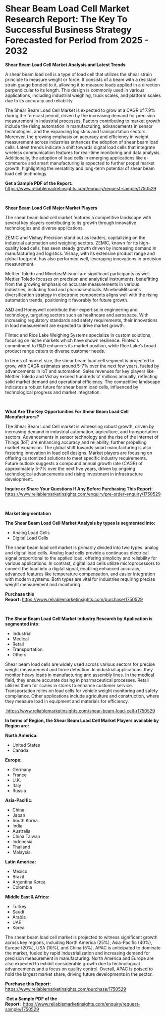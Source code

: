 <p><h1>Shear Beam Load Cell Market Research Report: The Key To Successful Business Strategy Forecasted for Period from 2025 - 2032</h1></p><p><strong>Shear Beam Load Cell Market Analysis and Latest Trends</strong></p>
<p><p>A shear beam load cell is a type of load cell that utilizes the shear strain principle to measure weight or force. It consists of a beam with a resistant strain gauge bonded to it, allowing it to measure loads applied in a direction perpendicular to its length. This design is commonly used in various applications, including industrial weighing, truck scales, and platform scales due to its accuracy and reliability.</p><p>The Shear Beam Load Cell Market is expected to grow at a CAGR of 7.9% during the forecast period, driven by the increasing demand for precision measurement in industrial processes. Factors contributing to market growth include the rising automation in manufacturing, advancements in sensor technologies, and the expanding logistics and transportation sectors. Moreover, the growing emphasis on accuracy and efficiency in weight measurement across industries enhances the adoption of shear beam load cells. Latest trends indicate a shift towards digital load cells that integrate wireless communication features for real-time monitoring and data analysis. Additionally, the adoption of load cells in emerging applications like e-commerce and smart manufacturing is expected to further propel market growth, highlighting the versatility and long-term potential of shear beam load cell technology.</p></p>
<p><strong>Get a Sample PDF of the Report:&nbsp;</strong> <a href="https://www.reliablemarketinsights.com/enquiry/request-sample/1750529?utm_campaign=3086&utm_medium=2&utm_source=Github&utm_content=ia&utm_term=16042025&utm_id=shear-beam-load-cell">https://www.reliablemarketinsights.com/enquiry/request-sample/1750529</a></p>
<p>&nbsp;</p>
<p><strong>Shear Beam Load Cell Major Market Players</strong></p>
<p><p>The shear beam load cell market features a competitive landscape with several key players contributing to its growth through innovative technologies and diverse applications. </p><p>ZEMIC and Vishay Precision stand out as leaders, capitalizing on the industrial automation and weighing sectors. ZEMIC, known for its high-quality load cells, has seen steady growth driven by increasing demand in manufacturing and logistics. Vishay, with its extensive product range and global footprint, has also performed well, leveraging innovations in precision measurement.</p><p>Mettler Toledo and MinebeaMitsumi are significant participants as well. Mettler Toledo focuses on precision and analytical instruments, benefitting from the growing emphasis on accurate measurements in various industries, including food and pharmaceuticals. MinebeaMitsumi's diversification strategy in electronic components aligns well with the rising automation trends, positioning it favorably for future growth.</p><p>A&D and Honeywell contribute their expertise in engineering and technology, targeting sectors such as healthcare and aerospace. With increasing regulatory standards and safety requirements, their innovations in load measurement are expected to drive market growth.</p><p>Flintec and Rice Lake Weighing Systems specialize in custom solutions, focusing on niche markets which have shown resilience. Flintec's commitment to R&D enhances its market position, while Rice Lake’s broad product range caters to diverse customer needs.</p><p>In terms of market size, the shear beam load cell segment is projected to grow, with CAGR estimates around 5-7% over the next few years, fueled by advancements in IoT and automation. Sales revenues for key players like Mettler Toledo and Vishay exceed hundreds of millions annually, reflecting solid market demand and operational efficiency. The competitive landscape indicates a robust future for shear beam load cells, influenced by technological progress and market integration.</p></p>
<p>&nbsp;</p>
<p><strong>What Are The Key Opportunities For Shear Beam Load Cell Manufacturers?</strong></p>
<p><p>The Shear Beam Load Cell market is witnessing robust growth, driven by increasing demand in industrial automation, agriculture, and transportation sectors. Advancements in sensor technology and the rise of the Internet of Things (IoT) are enhancing accuracy and reliability, further propelling market expansion. The global shift towards smart manufacturing is also fostering innovation in load cell designs. Market players are focusing on offering customized solutions to meet specific industry requirements. Future outlook suggests a compound annual growth rate (CAGR) of approximately 5-7% over the next five years, driven by ongoing technological advancements and rising investment in infrastructure development.</p></p>
<p><strong>Inquire or Share Your Questions If Any Before Purchasing This Report:</strong> <a href="https://www.reliablemarketinsights.com/enquiry/pre-order-enquiry/1750529?utm_campaign=3086&utm_medium=2&utm_source=Github&utm_content=ia&utm_term=16042025&utm_id=shear-beam-load-cell">https://www.reliablemarketinsights.com/enquiry/pre-order-enquiry/1750529</a></p>
<p>&nbsp;</p>
<p><strong>Market Segmentation</strong></p>
<p><strong>The Shear Beam Load Cell Market Analysis by types is segmented into:</strong></p>
<p><ul><li>Analog Load Cells</li><li>Digital Load Cells</li></ul></p>
<p><p>The shear beam load cell market is primarily divided into two types: analog and digital load cells. Analog load cells provide a continuous electrical signal proportional to the applied load, offering simplicity and reliability for various applications. In contrast, digital load cells utilize microprocessors to convert the load into a digital signal, enabling enhanced accuracy, advanced features like temperature compensation, and easier integration with modern systems. Both types are vital for industries requiring precise weight measurement and monitoring.</p></p>
<p><strong>Purchase this Report:&nbsp;</strong><a href="https://www.reliablemarketinsights.com/purchase/1750529?utm_campaign=3086&utm_medium=2&utm_source=Github&utm_content=ia&utm_term=16042025&utm_id=shear-beam-load-cell">https://www.reliablemarketinsights.com/purchase/1750529</a></p>
<p>&nbsp;</p>
<p><strong>The Shear Beam Load Cell Market Industry Research by Application is segmented into:</strong></p>
<p><ul><li>Industrial</li><li>Medical</li><li>Retail</li><li>Transportation</li><li>Others</li></ul></p>
<p><p>Shear beam load cells are widely used across various sectors for precise weight measurement and force detection. In industrial applications, they monitor heavy loads in manufacturing and assembly lines. In the medical field, they ensure accurate dosing in pharmaceutical processes. Retail utilizes them for scales in stores to enhance customer service. Transportation relies on load cells for vehicle weight monitoring and safety compliance. Other applications include agriculture and construction, where they measure load in equipment and materials for efficiency.</p></p>
<p><a href="https://www.reliablemarketinsights.com/shear-beam-load-cell-r1750529?utm_campaign=3086&utm_medium=2&utm_source=Github&utm_content=ia&utm_term=16042025&utm_id=shear-beam-load-cell">&nbsp;https://www.reliablemarketinsights.com/shear-beam-load-cell-r1750529</a></p>
<p><strong>In terms of Region, the Shear Beam Load Cell Market Players available by Region are:</strong></p>
<p>
    <p> <strong> North America: </strong>
        <ul>
            <li>United States</li>
            <li>Canada</li>
        </ul>
        </p> 
    <p> <strong> Europe: </strong>
        <ul>
            <li>Germany</li>
            <li>France</li>
            <li>U.K.</li>
            <li>Italy</li>
            <li>Russia</li>
        </ul>
        </p> 
    <p> <strong> Asia-Pacific: </strong>
        <ul>
            <li>China</li>
            <li>Japan</li>
            <li>South Korea</li>
            <li>India</li>
            <li>Australia</li>
            <li>China Taiwan</li>
            <li>Indonesia</li>
            <li>Thailand</li>
            <li>Malaysia</li>
        </ul>
        </p> 
    <p> <strong> Latin America: </strong>
        <ul>
            <li>Mexico</li>
            <li>Brazil</li>
            <li>Argentina Korea</li>
            <li>Colombia</li>
        </ul>
        </p> 
    <p> <strong> Middle East & Africa: </strong>
        <ul>
            <li>Turkey</li>
            <li>Saudi</li>
            <li>Arabia</li>
            <li>UAE</li>
            <li>Korea</li>
        </ul>
    </p>
    </p>
<p><p>The shear beam load cell market is projected to witness significant growth across key regions, including North America (25%), Asia-Pacific (40%), Europe (20%), USA (10%), and China (5%). APAC is anticipated to dominate the market, fueled by rapid industrialization and increasing demand for precision measurement in manufacturing. North America and Europe are also expected to exhibit considerable growth due to technological advancements and a focus on quality control. Overall, APAC is poised to hold the largest market share, driving future developments in the sector.</p></p>
<p><strong>Purchase this Report: </strong><a href="https://www.reliablemarketinsights.com/purchase/1750529?utm_campaign=3086&utm_medium=2&utm_source=Github&utm_content=ia&utm_term=16042025&utm_id=shear-beam-load-cell">https://www.reliablemarketinsights.com/purchase/1750529</a></p>
<p>&nbsp;<strong>Get a Sample PDF of the Report:&nbsp;&nbsp;</strong><a href="https://www.reliablemarketinsights.com/enquiry/request-sample/1750529?utm_campaign=3086&utm_medium=2&utm_source=Github&utm_content=ia&utm_term=16042025&utm_id=shear-beam-load-cell">https://www.reliablemarketinsights.com/enquiry/request-sample/1750529</a></p>
<p><strong></strong></p>
<p><p></p><p></p><p></p></p>